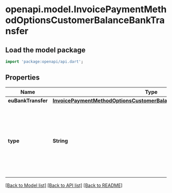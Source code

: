 # openapi.model.InvoicePaymentMethodOptionsCustomerBalanceBankTransfer

## Load the model package
```dart
import 'package:openapi/api.dart';
```

## Properties
Name | Type | Description | Notes
------------ | ------------- | ------------- | -------------
**euBankTransfer** | [**InvoicePaymentMethodOptionsCustomerBalanceBankTransferEuBankTransfer**](InvoicePaymentMethodOptionsCustomerBalanceBankTransferEuBankTransfer.md) |  | [optional] 
**type** | **String** | The bank transfer type that can be used for funding. Permitted values include: `eu_bank_transfer`, `gb_bank_transfer`, `jp_bank_transfer`, `mx_bank_transfer`, or `us_bank_transfer`. | [optional] 

[[Back to Model list]](../README.md#documentation-for-models) [[Back to API list]](../README.md#documentation-for-api-endpoints) [[Back to README]](../README.md)


